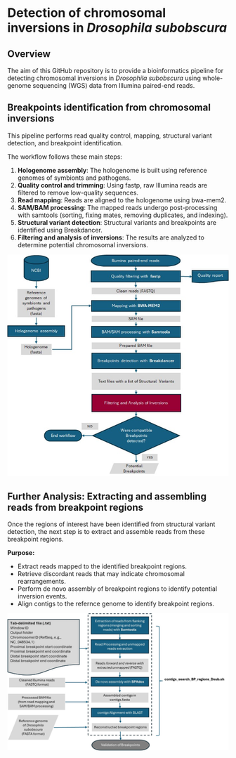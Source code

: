 # Detection of chromosomal inversions in *Drosophila subobscura*

## Overview

The aim of this GitHub repository is to provide a bioinformatics pipeline for detecting chromosomal inversions in *Drosophila subobscura* using whole-genome sequencing (WGS) data from Illumina paired-end reads. 

## Breakpoints identification from chromosomal inversions

This pipeline performs read quality control, mapping, structural variant detection, and breakpoint identification.

The workflow follows these main steps:

1. **Hologenome assembly**: The hologenome is built using reference genomes of symbionts and pathogens.
2. **Quality control and trimming**: Using fastp, raw Illumina reads are filtered to remove low-quality sequences.
3. **Read mapping**: Reads are aligned to the hologenome using bwa-mem2.
4. **SAM/BAM processing**: The mapped reads undergo post-processing with samtools (sorting, fixing mates, removing duplicates, and indexing).
5. **Structural variant detection**: Structural variants and breakpoints are identified using Breakdancer.
6. **Filtering and analysis of inversions**: The results are analyzed to determine potential chromosomal inversions.

![Pipeline Workflow](images/Workflow_BP.jpg)

## **Further Analysis: Extracting and assembling reads from breakpoint regions**

Once the regions of interest have been identified from structural variant detection, the next step is to extract and assemble reads from these breakpoint regions.

**Purpose:**  
  - Extract reads mapped to the identified breakpoint regions.
  - Retrieve discordant reads that may indicate chromosomal rearrangements.
  - Perform de novo assembly of breakpoint regions to identify potential inversion events.
  - Align contigs to the refernce genome to identify breakpoint regions. 

![De novo assembly Workflow](images/Workflow_assembly.jpg)
